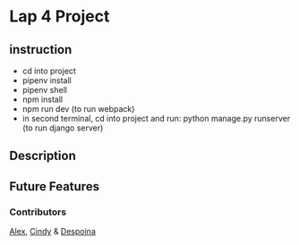 # Lap 4 Project

## instruction

-   cd into project
-   pipenv install
-   pipenv shell
-   npm install
-   npm run dev (to run webpack)
-   in second terminal, cd into project and run: python manage.py runserver (to run django server)

## Description

## Future Features

### Contributors

[Alex](https://github.com/AKP-13), [Cindy](https://github.com/cindywfeng) & [Despoina](https://github.com/despinaki)
